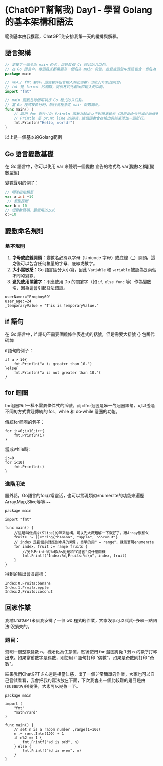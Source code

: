 # (ChatGPT幫幫我) Day1 - 學習 Golang 的基本架構和語法

範例基本由我撰寫，ChatGPT則安排我第一天的編排與解釋。
## 語言架構

``` go
// 定義了一個名為 main 的包，這是每個 Go 程式的入口包。
// 在 Go 語言中，每個程式都需要有一個名為 main 的包，並且這個包中應該包含一個名為 main 的函數。
package main

// 導入了 fmt 套件，這個套件包含輸入輸出函數，例如打印到控制台。
// fmt 是 format 的縮寫，提供格式化輸出和輸入的功能。
import "fmt"

// main 函數是每個可執行 Go 程式的入口點。
// 當 Go 程式被執行時，執行流程會從 main 函數開始。
func main() {
    // 調用 fmt 套件中的 Println 函數來輸出文字到標準輸出（通常是命令行或終端機界面）。
    // Println 是 print line 的縮寫，這個函數會在輸出的結束添加一個新行。
    fmt.Println("Hello, world!")
}
```
以上是一個基本的Golang範例

## Go 語言變數基礎
在 Go 語言中，你可以使用 var 來聲明一個變數
宣告的格式為 var[變數名稱][變數型態]

變數聲明的例子：

``` go
// 明確指定類型
var a int =10
 // 類型推斷
var b = 10
// 短變數聲明，最常用的方式
c:=10
```
## 變數命名規則

### 基本規則

1. **字母或底線開頭**：變數名必須以字母（Unicode 字母）或底線（_）開頭，這之後可以包含任何數量的字母、底線或數字。
2. **大小寫敏感**：Go 語言區分大小寫，因此 `Variable` 和 `variable` 被認為是兩個不同的變數。
3. **避免使用關鍵字**：不應使用 Go 的關鍵字（如 `if`, `else`, `func` 等）作為變數名，因為這會引起語法錯誤。

```go!
userName:="Frogboy69"
user_age:=24
_temporaryValue = "This is temporaryValue."
```

## if 語句

在 Go 語言中，if 語句不需要圍繞條件表達式的括號，但是需要大括號 {} 包圍代碼塊

if語句的例子：
```go!
if a > 10{
    fmt.Println("a is greater than 10.")
}else{
    fmt.Println("a is not greater than 10.")
}
```

## for 迴圈

for迴圈跟if一樣不需要條件式的括號，而且for迴圈是唯一的迴圈語句，可以透過不同的方式實現傳統的 for、while 和 do-while 迴圈的功能。

傳統for迴圈的例子：
```go!
for i:=0;i<10;i++{
    fmt.Println(i)
}
```

當成while時:
```go!
i:=0
for i<10{
    fmt.Println(i)
}
```

### 進階用法
題外話，Go語言的for非常靈活，也可以實現類似enumerate的功能來遍歷Array,Map,Slice等等~~

```go!
package main

import "fmt"

func main() {
	//這是叫做切片(Slice)的陣列結構，可以先大概理解一下就好了，跟Array很相似
	fruits := []string{"banana", "apple", "coconut"}
	// index 是指當前對應到水果的索引，簡單的用":= range"，就能實現enumerate
	for index, fruit := range fruits {
		//另外Printf的%d與%s則是和"C語言"沒什麼兩樣
		fmt.Printf("Index:%d,Fruits:%s\n", index, fruit)
	}
}
```
得到的輸出會長這樣：
```go!
Index:0,Fruits:banana
Index:1,Fruits:apple  
Index:2,Fruits:coconut
```

## 回家作業

我請ChatGPT來幫我安排了一個 Go 程式的作業，大家沒事可以試試~多練一點語法!沒損失的。
### 題目：
聲明一個整數變數 n，初始化為任意值，然後使用 for 迴圈將從 1 到 n 的數字打印出來。如果當前數字是偶數，則使用 if 語句打印 "偶數"，如果是奇數則打印 "奇數"。

結果我們ChatGPTさん還是相當仁慈，出了一個非常簡單的作業，大家也可以自己嘗試看看，我會把我的寫法放在下面，下次我會出一個比較難的題目是由(susautw)所提供，大家可以期待一下。

```go!
package main

import (
	"fmt"
	"math/rand"
)

func main() {
	// set n is a radom number ,range(1~100)
	n := rand.Intn(100) + 1
	if n%2 == 1 {
		fmt.Printf("%d is odd", n)
	} else {
		fmt.Printf("%d is even", n)
	}
}
```